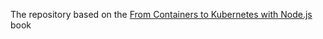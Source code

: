 The repository based on the [From Containers to Kubernetes with Node.js](https://www.dbooks.org/from-containers-to-kubernetes-with-nodejs-0999773054/) book
